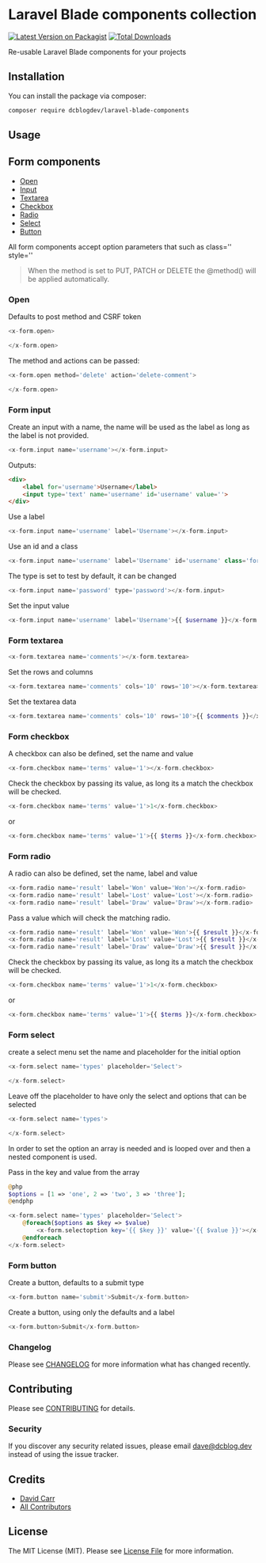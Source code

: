 # Laravel Blade components collection

[![Latest Version on Packagist](https://img.shields.io/packagist/v/dcblogdev/laravel-blade-components.svg?style=flat-square)](https://packagist.org/packages/dcblogdev/laravel-blade-components)
[![Total Downloads](https://img.shields.io/packagist/dt/dcblogdev/laravel-blade-components.svg?style=flat-square)](https://packagist.org/packages/dcblogdev/laravel-blade-components)

Re-usable Laravel Blade components for your projects

## Installation

You can install the package via composer:

```bash
composer require dcblogdev/laravel-blade-components
```

## Usage 

## Form components

* [Open](#open)
* [Input](#form-input)
* [Textarea](#form-textarea)
* [Checkbox](#form-checkbox)
* [Radio](#form-radio)
* [Select](#form-select)
* [Button](#form-button)

All form components accept option parameters that such as class='' style=''

> When the method is set to PUT, PATCH or DELETE the @method() will be applied automatically.
### Open 

Defaults to post method and CSRF token

``` php
<x-form.open>

</x-form.open>
```

The method and actions can be passed:

``` php
<x-form.open method='delete' action='delete-comment'>

</x-form.open>
```

### Form input

Create an input with a name, the name will be used as the label as long as the label is not provided.

```php
<x-form.input name='username'></x-form.input>
```

Outputs:

```HTML
<div>
    <label for='username'>Username</label>
    <input type='text' name='username' id='username' value=''>
</div> 
```

Use a label

```php
<x-form.input name='username' label='Username'></x-form.input>
```

Use an id and a class

```php
<x-form.input name='username' label='Username' id='username' class='form-input'></x-form.input>
```

The type is set to test by default, it can be changed

```php
<x-form.input name='password' type='password'></x-form.input>
```

Set the input value

```php
<x-form.input name='username' label='Username'>{{ $username }}</x-form.input>
```

### Form textarea

```php
<x-form.textarea name='comments'></x-form.textarea>
```

Set the rows and columns

```php
<x-form.textarea name='comments' cols='10' rows='10'></x-form.textarea>
```

Set the textarea data

```php
<x-form.textarea name='comments' cols='10' rows='10'>{{ $comments }}</x-form.textarea>
```

### Form checkbox

A checkbox can also be defined, set the name and value

```php
<x-form.checkbox name='terms' value='1'></x-form.checkbox>
```

Check the checkbox by passing its value, as long its a match the checkbox will be checked.

```php
<x-form.checkbox name='terms' value='1'>1</x-form.checkbox>
```

or 

```php
<x-form.checkbox name='terms' value='1'>{{ $terms }}</x-form.checkbox>
```

### Form radio

A radio can also be defined, set the name, label and value

```php
<x-form.radio name='result' label='Won' value='Won'></x-form.radio>
<x-form.radio name='result' label='Lost' value='Lost'></x-form.radio>
<x-form.radio name='result' label='Draw' value='Draw'></x-form.radio>
```

Pass a value which will check the matching radio.

```php
<x-form.radio name='result' label='Won' value='Won'>{{ $result }}</x-form.radio>
<x-form.radio name='result' label='Lost' value='Lost'>{{ $result }}</x-form.radio>
<x-form.radio name='result' label='Draw' value='Draw'>{{ $result }}</x-form.radio>
```

Check the checkbox by passing its value, as long its a match the checkbox will be checked.

```php
<x-form.checkbox name='terms' value='1'>1</x-form.checkbox>
```

or 

```php
<x-form.checkbox name='terms' value='1'>{{ $terms }}</x-form.checkbox>
```

### Form select

create a select menu set the name and placeholder for the initial option 

```php
<x-form.select name='types' placeholder='Select'>

</x-form.select>
```

Leave off the placeholder to have only the select and options that can be selected

```php
<x-form.select name='types'>

</x-form.select>
```

In order to set the option an array is needed and is looped over and then a nested component is used.

Pass in the key and value from the array

```php
@php
$options = [1 => 'one', 2 => 'two', 3 => 'three'];
@endphp

<x-form.select name='types' placeholder='Select'>
    @foreach($options as $key => $value)
        <x-form.selectoption key='{{ $key }}' value='{{ $value }}'></x-form.selectoption>
    @endforeach
</x-form.select>
```

### Form button

Create a button, defaults to a submit type

```php
<x-form.button name='submit'>Submit</x-form.button>
```

Create a button, using only the defaults and a label

```php
<x-form.button>Submit</x-form.button>
```


### Changelog

Please see [CHANGELOG](CHANGELOG.md) for more information what has changed recently.

## Contributing

Please see [CONTRIBUTING](CONTRIBUTING.md) for details.

### Security

If you discover any security related issues, please email dave@dcblog.dev instead of using the issue tracker.

## Credits

- [David Carr](https://github.com/dcblogdev)
- [All Contributors](../../contributors)

## License

The MIT License (MIT). Please see [License File](LICENSE.md) for more information.
